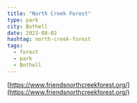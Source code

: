 ```yaml
---
title: "North Creek Forest"
type: park
city: Bothell
date: 2023-08-02
hashtag: north-creek-forest
tags:
  - forest
  - park
  - Bothell
---
```


[https://www.friendsnorthcreekforest.org/](https://www.friendsnorthcreekforest.org/)

